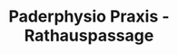 ---
title: "Paderphysio Praxis - Rathauspassage"
url: /paderborn/paderphysio-praxis-rathauspassage/
shop: Massage
---